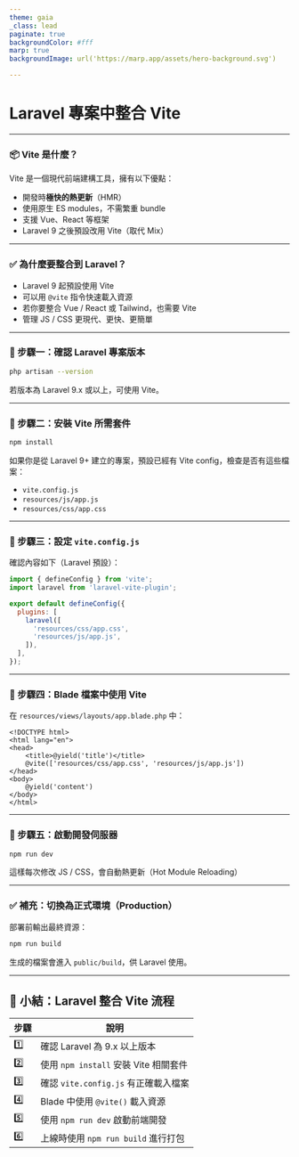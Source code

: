 ```yaml
---
theme: gaia
_class: lead
paginate: true
backgroundColor: #fff
marp: true
backgroundImage: url('https://marp.app/assets/hero-background.svg')

---
```


# Laravel 專案中整合 Vite

---
### 📦 Vite 是什麼？

Vite 是一個現代前端建構工具，擁有以下優點：

* 開發時**極快的熱更新**（HMR）
* 使用原生 ES modules，不需繁重 bundle
* 支援 Vue、React 等框架
* Laravel 9 之後預設改用 Vite（取代 Mix）

---

### ✅ 為什麼要整合到 Laravel？

* Laravel 9 起預設使用 Vite
* 可以用 `@vite` 指令快速載入資源
* 若你要整合 Vue / React 或 Tailwind，也需要 Vite
* 管理 JS / CSS 更現代、更快、更簡單


---

### 🔧 步驟一：確認 Laravel 專案版本

```bash
php artisan --version
```

若版本為 Laravel 9.x 或以上，可使用 Vite。

---

### 🧰 步驟二：安裝 Vite 所需套件

```bash
npm install
```

如果你是從 Laravel 9+ 建立的專案，預設已經有 Vite config，檢查是否有這些檔案：

* `vite.config.js`
* `resources/js/app.js`
* `resources/css/app.css`

---

### 🔧 步驟三：設定 `vite.config.js`

確認內容如下（Laravel 預設）：

```js
import { defineConfig } from 'vite';
import laravel from 'laravel-vite-plugin';

export default defineConfig({
  plugins: [
    laravel([
      'resources/css/app.css',
      'resources/js/app.js',
    ]),
  ],
});
```

---

### 🧱 步驟四：Blade 檔案中使用 Vite

在 `resources/views/layouts/app.blade.php` 中：

```blade
<!DOCTYPE html>
<html lang="en">
<head>
    <title>@yield('title')</title>
    @vite(['resources/css/app.css', 'resources/js/app.js'])
</head>
<body>
    @yield('content')
</body>
</html>
```

---

### 🧪 步驟五：啟動開發伺服器

```bash
npm run dev
```

這樣每次修改 JS / CSS，會自動熱更新（Hot Module Reloading）

---

### ✅ 補充：切換為正式環境（Production）

部署前輸出最終資源：

```bash
npm run build
```

生成的檔案會進入 `public/build`，供 Laravel 使用。

---

## 📌 小結：Laravel 整合 Vite 流程

| 步驟  | 說明                            |
| --- | ----------------------------- |
| 1️⃣ | 確認 Laravel 為 9.x 以上版本         |
| 2️⃣ | 使用 `npm install` 安裝 Vite 相關套件 |
| 3️⃣ | 確認 `vite.config.js` 有正確載入檔案   |
| 4️⃣ | Blade 中使用 `@vite()` 載入資源      |
| 5️⃣ | 使用 `npm run dev` 啟動前端開發       |
| 6️⃣ | 上線時使用 `npm run build` 進行打包    |

